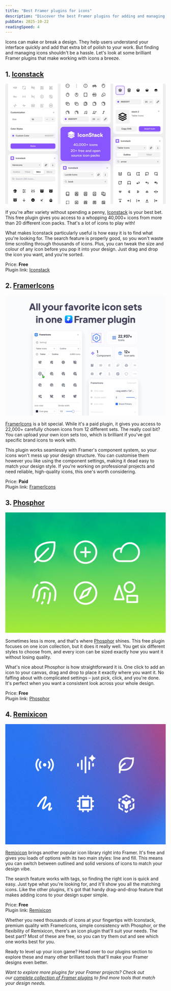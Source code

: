 ```yaml
---
title: "Best Framer plugins for icons"
description: "Discover the best Framer plugins for adding and managing icons in your web designs."
pubDate: 2025-10-22
readingSpeed: 4
---
```


Icons can make or break a design. They help users understand your interface quickly and add that extra bit of polish to your work. But finding and managing icons shouldn't be a hassle. Let's look at some brilliant Framer plugins that make working with icons a breeze.

## 1. [Iconstack](/plugins/iconstack)

[![image](../plugins/images/iconstack-thumb.webp)](/plugins/iconstack)

If you're after variety without spending a penny, [Iconstack](/plugins/iconstack) is your best bet. This free plugin gives you access to a whopping 40,000+ icons from more than 20 different icon packs. That's a lot of icons to play with!

What makes Iconstack particularly useful is how easy it is to find what you're looking for. The search feature is properly good, so you won't waste time scrolling through thousands of icons. Plus, you can tweak the size and colour of any icon before you pop it into your design. Just drag and drop the icon you want, and you're sorted.

Price: **Free** <br>
Plugin link: [Iconstack](/plugins/iconstack)

## 2. [FramerIcons](/plugins/framericons)

[![image](../plugins/images/framericons-thumb.webp)](/plugins/framericons)

[FramerIcons](/plugins/framericons) is a bit special. While it's a paid plugin, it gives you access to 22,000+ carefully chosen icons from 12 different sets. The really cool bit? You can upload your own icon sets too, which is brilliant if you've got specific brand icons to work with.

This plugin works seamlessly with Framer's component system, so your icons won't mess up your design structure. You can customise them however you like using the component settings, making it dead easy to match your design style. If you're working on professional projects and need reliable, high-quality icons, this one's worth considering.

Price: **Paid** <br>
Plugin link: [FramerIcons](/plugins/framericons)

## 3. [Phosphor](/plugins/phosphor)

[![image](../plugins/images/phosphor-thumb.webp)](/plugins/phosphor)

Sometimes less is more, and that's where [Phosphor](/plugins/phosphor) shines. This free plugin focuses on one icon collection, but it does it really well. You get six different styles to choose from, and every icon can be sized exactly how you want it without losing quality.

What's nice about Phosphor is how straightforward it is. One click to add an icon to your canvas, drag and drop to place it exactly where you want it. No faffing about with complicated settings – just pick, click, and you're done. It's perfect when you want a consistent look across your whole design.

Price: **Free** <br>
Plugin link: [Phosphor](/plugins/phosphor)

## 4. [Remixicon](/plugins/remixicon)

[![image](../plugins/images/remixicon-thumb.webp)](/plugins/remixicon)

[Remixicon](/plugins/remixicon) brings another popular icon library right into Framer. It's free and gives you loads of options with its two main styles: line and fill. This means you can switch between outlined and solid versions of icons to match your design vibe.

The search feature works with tags, so finding the right icon is quick and easy. Just type what you're looking for, and it'll show you all the matching icons. Like the other plugins, it's got that handy drag-and-drop feature that makes adding icons to your design super simple.

Price: **Free** <br>
Plugin link: [Remixicon](/plugins/remixicon)


Whether you need thousands of icons at your fingertips with Iconstack, premium quality with FramerIcons, simple consistency with Phosphor, or the flexibility of Remixicon, there's an icon plugin that'll suit your needs. The best part? Most of these are free, so you can try them out and see which one works best for you.

Ready to level up your icon game? Head over to our plugins section to explore these and many other brilliant tools that'll make your Framer designs even better.

*Want to explore more plugins for your Framer projects? Check out our [complete collection of Framer plugins](/plugins) to find more tools that match your design needs.*

